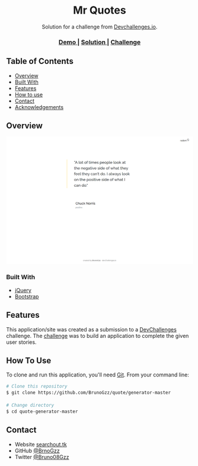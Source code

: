 <!-- Please update value in the {}  -->

<h1 align="center">Mr Quotes</h1>

<div align="center">
   Solution for a challenge from  <a href="http://devchallenges.io" target="_blank">Devchallenges.io</a>.
</div>

<div align="center">
  <h3>
    <a href="https://{your-demo-link.your-domain}">
      Demo
    </a>
    <span> | </span>
    <a href="https://{github.com/BrunoGzz/quote-generator-master/app}">
      Solution
    </a>
    <span> | </span>
    <a href="https://devchallenges.io/challenges/8Y3J4ucAMQpSnYTwwWW8">
      Challenge
    </a>
  </h3>
</div>

<!-- TABLE OF CONTENTS -->

## Table of Contents

- [Overview](#overview)
- [Built With](#built-with)
- [Features](#features)
- [How to use](#how-to-use)
- [Contact](#contact)
- [Acknowledgements](#acknowledgements)

<!-- OVERVIEW -->

## Overview

![screenshot](./demo.png)



### Built With

<!-- This section should list any major frameworks that you built your project using. Here are a few examples.-->

- [jQuery](https://jquery.com/)
- [Bootstrap](https://getbootstrap.com/)


## Features

<!-- List the features of your application or follow the template. Don't share the figma file here :) -->

This application/site was created as a submission to a [DevChallenges](https://devchallenges.io/challenges) challenge. The [challenge](https://devchallenges.io/challenges/8Y3J4ucAMQpSnYTwwWW8) was to build an application to complete the given user stories.


## How To Use

<!-- For example: -->

To clone and run this application, you'll need [Git](https://git-scm.com). From your command line:

```bash
# Clone this repository
$ git clone https://github.com/BrunoGzz/quote/generator-master

# Change directory
$ cd quote-generator-master
```

## Contact

- Website [searchout.tk](http://{searchout.tk})
- GitHub [@BrnoGzz](https://{github.com/brunogzz})
- Twitter [@Bruno08Gzz](https://{twitter.com/Bruno08Gzz})
